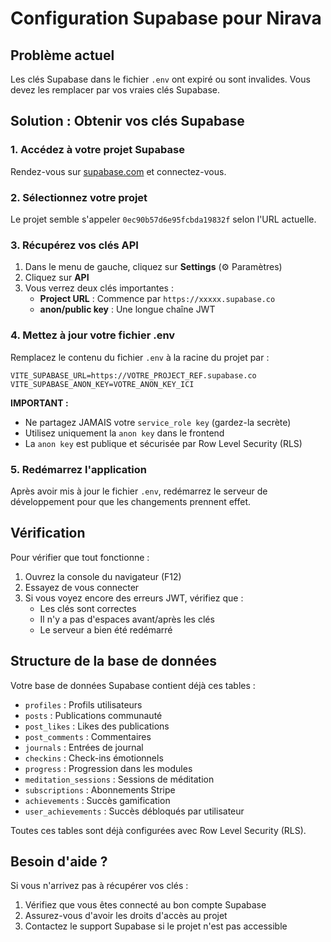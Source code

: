 # Configuration Supabase pour Nirava

## Problème actuel

Les clés Supabase dans le fichier `.env` ont expiré ou sont invalides. Vous devez les remplacer par vos vraies clés Supabase.

## Solution : Obtenir vos clés Supabase

### 1. Accédez à votre projet Supabase

Rendez-vous sur [supabase.com](https://supabase.com) et connectez-vous.

### 2. Sélectionnez votre projet

Le projet semble s'appeler `0ec90b57d6e95fcbda19832f` selon l'URL actuelle.

### 3. Récupérez vos clés API

1. Dans le menu de gauche, cliquez sur **Settings** (⚙️ Paramètres)
2. Cliquez sur **API**
3. Vous verrez deux clés importantes :
   - **Project URL** : Commence par `https://xxxxx.supabase.co`
   - **anon/public key** : Une longue chaîne JWT

### 4. Mettez à jour votre fichier .env

Remplacez le contenu du fichier `.env` à la racine du projet par :

```env
VITE_SUPABASE_URL=https://VOTRE_PROJECT_REF.supabase.co
VITE_SUPABASE_ANON_KEY=VOTRE_ANON_KEY_ICI
```

**IMPORTANT :**
- Ne partagez JAMAIS votre `service_role key` (gardez-la secrète)
- Utilisez uniquement la `anon key` dans le frontend
- La `anon key` est publique et sécurisée par Row Level Security (RLS)

### 5. Redémarrez l'application

Après avoir mis à jour le fichier `.env`, redémarrez le serveur de développement pour que les changements prennent effet.

## Vérification

Pour vérifier que tout fonctionne :

1. Ouvrez la console du navigateur (F12)
2. Essayez de vous connecter
3. Si vous voyez encore des erreurs JWT, vérifiez que :
   - Les clés sont correctes
   - Il n'y a pas d'espaces avant/après les clés
   - Le serveur a bien été redémarré

## Structure de la base de données

Votre base de données Supabase contient déjà ces tables :

- `profiles` : Profils utilisateurs
- `posts` : Publications communauté
- `post_likes` : Likes des publications
- `post_comments` : Commentaires
- `journals` : Entrées de journal
- `checkins` : Check-ins émotionnels
- `progress` : Progression dans les modules
- `meditation_sessions` : Sessions de méditation
- `subscriptions` : Abonnements Stripe
- `achievements` : Succès gamification
- `user_achievements` : Succès débloqués par utilisateur

Toutes ces tables sont déjà configurées avec Row Level Security (RLS).

## Besoin d'aide ?

Si vous n'arrivez pas à récupérer vos clés :

1. Vérifiez que vous êtes connecté au bon compte Supabase
2. Assurez-vous d'avoir les droits d'accès au projet
3. Contactez le support Supabase si le projet n'est pas accessible
